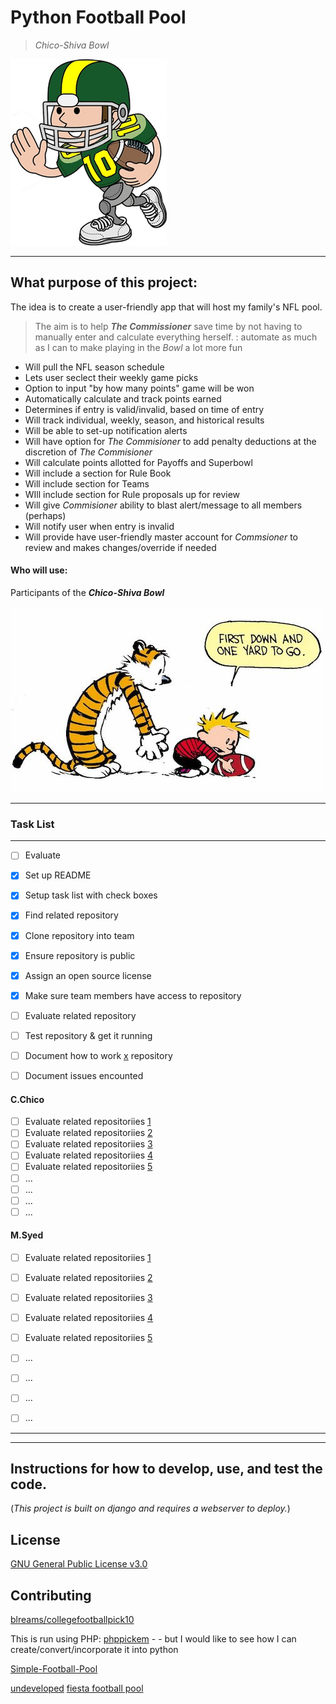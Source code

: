 # Python Football Pool 
>*Chico-Shiva Bowl*

![alt text](/images/p.png "Chico-Shiva Bowl")

___

## What purpose of this project: 

The idea is to create a user-friendly app that will host my family's NFL pool. 
>The aim is to help **_The Commissioner_** save time by not having to manually enter and calculate everything herself. : automate as much as I can to make playing in the *Bowl* a lot more fun

* Will pull the NFL season schedule
* Lets user seclect their weekly game picks
* Option to input "by how many points" game will be won
* Automatically calculate and track points earned
* Determines if entry is valid/invalid, based on time of entry
* Will track individual, weekly, season, and historical results
* Will be able to set-up notification alerts
* Will have option for *The Commisioner* to add penalty deductions at the discretion of *The Commisioner*
* Will calculate points allotted for Payoffs and Superbowl
* Will include a section for Rule Book
* Will include section for Teams
* WIll include section for Rule proposals up for review
* Will give *Commisioner* ability to blast alert/message to all members (perhaps)
* Will notify user when entry is invalid
* Will provide have user-friendly master account for *Commsioner* to review and makes changes/override if needed 


#### Who will use: 
Participants of the _**Chico-Shiva Bowl**_


![alt text](/images/ch.jpg "Calvin and Hobbes")
___


### Task List
___

- [ ] Evaluate 
- [x] Set up README
- [x] Setup task list with check boxes
- [x] Find related repository
- [x] Clone repository into team
- [x] Ensure repository is public
- [x] Assign an open source license
- [x] Make sure team members have access to repository

- [ ] Evaluate related repository
- [ ] Test repository & get it running
- [ ] Document how to work [x] repository 
- [ ] Document issues encounted



#### C.Chico

- [ ] Evaluate related repositoriies [1]
- [ ] Evaluate related repositoriies [2]
- [ ] Evaluate related repositoriies [3]
- [ ] Evaluate related repositoriies [4]
- [ ] Evaluate related repositoriies [5]
- [ ] ...
- [ ] ...
- [ ] ...
- [ ] ...

#### M.Syed

- [ ] Evaluate related repositoriies [1]
- [ ] Evaluate related repositoriies [2]
- [ ] Evaluate related repositoriies [3]
- [ ] Evaluate related repositoriies [4]
- [ ] Evaluate related repositoriies [5]
- [ ] ...
- [ ] ...
- [ ] ...
- [ ] ...


___
___



## Instructions for how to develop, use, and test the code.

(*This project is built on django and requires a webserver to deploy.*)




## License

[GNU General Public License v3.0](https://choosealicense.com/licenses/gpl-3.0/)


## Contributing

[blreams/collegefootballpick10][1]

This is run using PHP: [phppickem][2] - - but I would like to see how I can create/convert/incorporate it into python 


[Simple-Football-Pool][3]

[undeveloped][4]
[fiesta football pool][5]




[1]: https://github.com/blreams/collegefootballpick10  "World Cup"
[2]: https://github.com/rothkj1022/phppickem 
[3]: https://github.com/Arsenalist/Simple-Football-Pool/blob/master/simplefootballpool.py
[4]:https://github.com/ryandalex1/football_pool
[5]: https://github.com/fiesta/football_pool
[x]: x